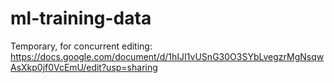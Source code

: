 # ml-training-data

Temporary, for concurrent editing:
https://docs.google.com/document/d/1hIJI1vUSnG30O3SYbLvegzrMgNsqwAsXkp0jf0VcEmU/edit?usp=sharing
